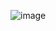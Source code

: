 ![image](https://github.com/guonhihua/guonhihua/assets/149553328/a4c28b9d-67d1-4215-8c45-fad27c45b64c)
